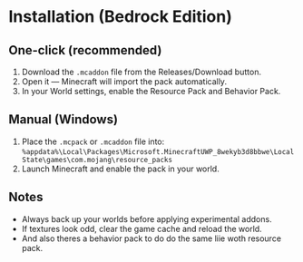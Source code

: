 # Installation (Bedrock Edition)

## One-click (recommended)
1. Download the `.mcaddon` file from the Releases/Download button.
2. Open it — Minecraft will import the pack automatically.
3. In your World settings, enable the Resource Pack and Behavior Pack.

## Manual (Windows)
1. Place the `.mcpack` or `.mcaddon` file into:
   `%appdata%\Local\Packages\Microsoft.MinecraftUWP_8wekyb3d8bbwe\LocalState\games\com.mojang\resource_packs`
2. Launch Minecraft and enable the pack in your world.

## Notes
- Always back up your worlds before applying experimental addons.
- If textures look odd, clear the game cache and reload the world.
- And also theres a behavior pack to do do the same liie woth resource pack.
